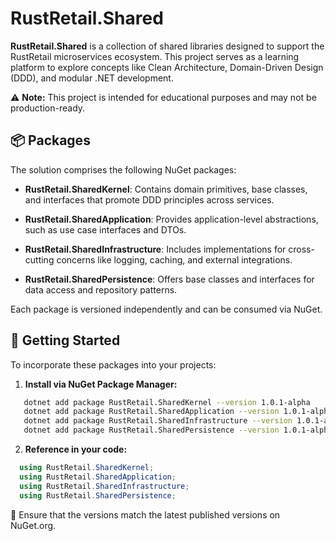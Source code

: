 # RustRetail.Shared

**RustRetail.Shared** is a collection of shared libraries designed to support the RustRetail microservices ecosystem. This project serves as a learning platform to explore concepts like Clean Architecture, Domain-Driven Design (DDD), and modular .NET development.

⚠️ **Note:** This project is intended for educational purposes and may not be production-ready.

## 📦 Packages

The solution comprises the following NuGet packages:

- **RustRetail.SharedKernel**: Contains domain primitives, base classes, and interfaces that promote DDD principles across services.

- **RustRetail.SharedApplication**: Provides application-level abstractions, such as use case interfaces and DTOs.

- **RustRetail.SharedInfrastructure**: Includes implementations for cross-cutting concerns like logging, caching, and external integrations.

- **RustRetail.SharedPersistence**: Offers base classes and interfaces for data access and repository patterns.

Each package is versioned independently and can be consumed via NuGet.

## 🚀 Getting Started

To incorporate these packages into your projects:

1. **Install via NuGet Package Manager:**

```bash
   dotnet add package RustRetail.SharedKernel --version 1.0.1-alpha
   dotnet add package RustRetail.SharedApplication --version 1.0.1-alpha
   dotnet add package RustRetail.SharedInfrastructure --version 1.0.1-alpha
   dotnet add package RustRetail.SharedPersistence --version 1.0.1-alpha
```

2. **Reference in your code:**

```c#
  using RustRetail.SharedKernel;
  using RustRetail.SharedApplication;
  using RustRetail.SharedInfrastructure;
  using RustRetail.SharedPersistence;
```

📌 Ensure that the versions match the latest published versions on NuGet.org.
